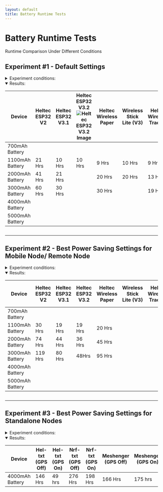 ```yaml
---
layout: default
title: Battery Runtime Tests
---
```

<html>
<head>
  <title>Battery Runtime Tests</title>
  <script>
    function updateProgress() {
      const startTimes = [
        { id: 'progress1', start: new Date('2025-01-07T22:57:00') }, // V3.2 1100mAh
        //<td id="progress1">
        { id: 'progress2', start: new Date('2025-01-07T23:25:00') }, // V3.2 2000mAh
        //<td id="progress2">
        { id: 'progress3', start: new Date('2025-01-05T04:03:00') }, // V3.2 3000mAh
        //<td id="progress3">
        { id: 'progress4', start: new Date('2025-01-04T00:56:00') }, // Eink HUD
        //<td id="progress4">
        { id: 'progress5', start: new Date('2025-01-07T02:08:00') }, // Heltxt
        //<td id="progress5">
        { id: 'progress6', start: new Date('2025-01-06T02:56:00') }, // Wireless Paper
        //<td id="progress6">
        //{ id: 'progress7', start: new Date('2024-07-11T03:00:00') }, // 
        //{ id: 'progress8', start: new Date('2024-07-09T22:25:00') }, // 
        //{ id: 'progress9', start: new Date('2024-07-07T21:51:00') }  // 
      ];

      const currentDate = new Date();

      startTimes.forEach(item => {
        const diffInHours = Math.floor((currentDate - item.start) / (1000 * 60 * 60));
        document.getElementById(item.id).innerText = `Started ${diffInHours} hrs ago`;
      });
    }

    window.onload = updateProgress;
    setInterval(updateProgress, 3600000); // Update every hour
  </script>
</head>
<body>

<h1>Battery Runtime Tests</h1>
<p>Runtime Comparison Under Different Conditions</p>

<h2>Experiment #1 - Default Settings</h2>

<details>
  <summary style="cursor: pointer;">Experiment conditions:</summary>
  <ul>
    <li>Firmware 2.5.7</li>    
    <li>Client Mode</li>
    <li>Screen Timeout: 60 sec</li>
    <li>Power Savemode Disabled.</li>
    <li>Frequency 906</li>
    <li>Connected to Android phone via Bluetooth.</li>
  </ul>
  <p>Use case: Mobile Node/ Remote Node.</p>
</details>
<details open>
  <summary style="cursor: pointer;">Results:</summary>
  <div style="overflow-x: auto;">
    <table>
      <thead>
        <tr>
          <th>Device</th>
          <th>Heltec ESP32 V2</th>
          <th>Heltec ESP32 V3.1</th>
          <th>
          <div class="image-hover">
            Heltec ESP32 V3.2
            <img src="{{ "/Meshtastic-Experiments/assets/images/V3_2_1100PS.PNG" | relative_url }}" alt="Heltec ESP32 V3.2 Image">
          </div>
          </th>
          <th>Heltec Wireless Paper</th>
          <th>Wireless Stick Lite (V3)</th>
          <th>Heltec Wireless Tracker</th>
          <th>Heltec Vision Master E213</th>
          <th>Heltec Vision Master E290</th>
          <th>Heltec T114 (GPS Off)</th>
          <th>Heltec T114 (GPS On)</th>
          <th>Lilygo T-Deck</th>
          <th>RAK19007 (RAK4631)</th>
          <th>RAK19003 (RAK4631)</th>
          <th>T1000E (GPS Off)</th>
          <th>T1000E (GPS On)</th>
        </tr>
      </thead>
      <tbody>
        <tr>
          <td>700mAh Battery</td>
          <td></td><!--Heltec V2-->
          <td></td><!--Heltec V3-->
          <td></td><!--Heltec V3.2-->
          <td></td><!--Wireless Paper-->
          <td></td><!--Wireless Stick Lite-->
          <td></td><!--Wireless Tracker-->
          <td></td><!--VME213-->
          <td></td><!--VME290-->
          <td></td><!--Heltec T114 GPS OFF-->
          <td></td><!--Heltec T114 GPS ON-->
          <td></td><!--T-Deck-->
          <td></td><!--RAKRAK19007-->
          <td></td><!--RAKRAK19003-->
          <td>64 Hrs</td><!--T1000-E GPS Off-->
          <td>51 Hrs</td><!--T1000-E GPS On-->
        </tr>
        <tr>
          <td>1100mAh Battery</td>
          <td>21 Hrs</td><!--Heltec V2-->
          <td>10 Hrs</td><!--Heltec V3-->
          <td>10 Hrs</td><!--Heltec V3.2-->
          <td>9 Hrs</td><!--Wireless Paper-->
          <td>10 Hrs</td><!--Wireless Stick Lite-->
          <td>9 Hrs</td><!--Wireless Tracker-->
          <td></td><!--VME213-->
          <td></td><!--VME290-->
          <td>104 Hrs</td><!--Heltec T114 GPS OFF-->
          <td>62 Hrs</td><!--Heltec T114 GPS ON-->
          <td>10 Hrs</td><!--T-Deck-->
          <td>154 Hrs</td><!--RAKRAK19007-->
          <td>156 Hrs</td><!--RAKRAK19003-->
          <td>-</td><!--T1000-E GPS Off-->
          <td>-</td><!--T1000-E GPS On-->
        </tr>
        <tr>
          <td>2000mAh Battery</td>
          <td>41 Hrs</td><!--Heltec V2-->
          <td>21 Hrs</td><!--Heltec V3-->
          <td></td><!--Heltec V3.2-->
          <td>20 Hrs</td><!--Wireless Paper-->
          <td>20 Hrs</td><!--Wireless Stick Lite-->
          <td>13 Hrs</td><!--Wireless Tracker-->
          <td>19 Hrs</td><!--VME213-->
          <td></td><!--VME290-->
          <td>220 Hrs</td><!--Heltec T114 GPS OFF-->
          <td>119 Hrs</td><!--Heltec T114 GPS ON-->
          <td>18 Hrs</td><!--T-Deck-->
          <td>307 Hrs</td><!--RAKRAK19007-->
          <td></td><!--RAKRAK19003-->
          <td>-</td><!--T1000-E GPS Off-->
          <td>-</td><!--T1000-E GPS On-->
        </tr>
        <tr>
          <td>3000mAh Battery</td>
          <td>60 Hrs</td><!--Heltec V2-->
          <td>30 Hrs</td><!--Heltec V3-->
          <td></td><!--Heltec V3.2-->
          <td>30 Hrs</td><!--Wireless Paper-->
          <td></td><!--Wireless Stick Lite-->
          <td>19 Hrs</td><!--Wireless Tracker-->
          <td></td><!--VME213-->
          <td></td><!--VME290-->
          <td></td><!--Heltec T114 GPS OFF-->
          <td>215 Hrs</td><!--Heltec T114 GPS ON-->
          <td>26 Hrs</td><!--T-Deck-->
          <td>442 Hrs</td><!--RAKRAK19007-->
          <td>453 Hrs</td><!--RAKRAK19003-->   
          <td>-</td><!--T1000-E GPS Off-->
          <td>-</td><!--T1000-E GPS On-->
        </tr>
        <tr>
          <td>4000mAh Battery</td>
          <td></td><!--Heltec V2-->
          <td></td><!--Heltec V3-->
          <td></td><!--Heltec V3.2-->
          <td></td><!--Wireless Paper-->
          <td></td><!--Wireless Stick Lite-->
          <td></td><!--Wireless Tracker-->
          <td></td><!--VME213-->
          <td></td><!--VME290-->
          <td></td><!--Heltec T114 GPS OFF-->
          <td></td><!--Heltec T114 GPS ON-->
          <td></td><!--T-Deck-->
          <td></td><!--RAKRAK19007-->
          <td></td><!--RAKRAK19003-->   
          <td>-</td><!--T1000-E GPS Off-->
          <td>-</td><!--T1000-E GPS On-->
        </tr>        
        <tr>
          <td>5000mAh Battery</td>
          <td></td><!--Heltec V2-->
          <td></td><!--Heltec V3-->
          <td></td><!--Heltec V3.2-->
          <td></td><!--Wireless Paper-->
          <td></td><!--Wireless Stick Lite-->
          <td></td><!--Wireless Tracker-->
          <td></td><!--VME213-->
          <td></td><!--VME290-->
          <td></td><!--Heltec T114 GPS OFF-->
          <td></td><!--Heltec T114 GPS ON-->
          <td></td><!--T-Deck-->
          <td></td><!--RAKRAK19007-->
          <td></td><!--RAKRAK19003-->   
          <td>-</td><!--T1000-E GPS Off-->
          <td>-</td><!--T1000-E GPS On-->
        </tr>               
      </tbody>
    </table>
  </div>
</details>

<hr>

<h2>Experiment #2 - Best Power Saving Settings for Mobile Node/ Remote Node</h2>

<details>
  <summary style="cursor: pointer;">Experiment conditions:</summary>
  <ul>
    <li>Firmware 2.3.17</li>       
    <li>Client Mode</li>
    <li>Screen Timeout: 60 sec</li>
    <li>Power Savemode Enabled.
      <details>
        <summary style="cursor: pointer;">Details:</summary>
        <ul>
          <li>Note that RAK devices cannot support this mode.</li>
          <li>Power save mode is enabled to extend battery life, it does this by enabling Lite Sleep on ESP32 devices when there's no traffic on the mesh.</li>
          <li>The node will still retransmit any packets while on Lite Sleep and go back to sleep after.</li>
          <li>The Node will wake from Lite Sleep when activity is detected on the mesh, when button is pressed or when sleep duration setting is reached.</li>
          <li>During Lite sleep, the Bluetooth will go on Sleep Mode, making the node draw very low currents. But you will not be able to change settings with the app in this mode.</li>
          <li>After the node is awake. It will automatically reconnect to the app and notify if any messages have been received. You can change settings when this happens.</li>
        </ul>
      </details>
    </li>
    <li>Wait for Blutooth: 10 Sec
      <details>
        <summary style="cursor: pointer;">Details:</summary>
        <ul>
          <li>The node will stay awake for this period of time if any packages are receiced to give the node time for the phone to reconnect.</li>
        </ul>
      </details>
    </li>
    <li>Lite Sleep Duration: 1800 sec (30min)
      <details>
        <summary style="cursor: pointer;">Details:</summary>
        <ul>
          <li>This setting tells the node how long to maintain Lite Sleep for, this way you can time when you can reconnect to remote nodes with the app should you need to change settings.</li>
        </ul>
      </details>
    </li>
    <li>Frequency 906</li>
    <li>Connected to Android phone via Bluetooth.</li>
  </ul>
  <p>Use case: Mobile Node/ Remote Node.</p>
  </details>
<details open>
  <summary style="cursor: pointer;">Results:</summary>
  <div style="overflow-x: auto;">
    <table>
      <thead>
        <tr>
          <th>Device</th>
          <th>Heltec ESP32 V2</th>
          <th>Heltec ESP32 V3.1</th>
          <th>Heltec ESP32 V3.2</th>
          <th>Heltec Wireless Paper</th>
          <th>Wireless Stick Lite (V3)</th>
          <th>Heltec Wireless Tracker</th>
          <th>Heltec Vision Master E213</th>
          <th>Heltec Vision Master E290</th>
          <th>Heltec T114 (GPS Off)</th>
          <th>Heltec T114 (GPS On)</th>
          <th>Lilygo T-Deck</th>
          <th>RAK19007 (RAK4631)</th>
          <th>RAK19003 (RAK4631)</th>      
          <th>T1000E (GPS Off)</th>
          <th>T1000E (GPS On)</th>
        </tr>
      </thead>
      <tbody>
        <tr>
          <td>700mAh Battery</td>
          <td></td><!--Heltec V2-->
          <td></td><!--Heltec V3-->
          <td></td><!--Heltec V3.2-->
          <td></td><!--Wireless Paper-->
          <td></td><!--Wireless Stick Lite-->
          <td></td><!--Wireless Tracker-->
          <td></td><!--VME213-->
          <td></td><!--VME290-->
          <td></td><!--Heltec T114 GPS OFF-->
          <td></td><!--Heltec T114 GPS ON-->
          <td></td><!--T-Deck-->
          <td></td><!--RAKRAK19007-->
          <td></td><!--RAKRAK19003-->
          <td>66 Hrs</td><!--T1000-E GPS Off-->
          <td>53 Hr</td><!--T1000-E GPS On-->
        </tr>
        <tr>
          <td>1100mAh Battery</td>
          <td>30 Hrs</td><!--Heltec V2-->
          <td>19 Hrs</td><!--Heltec V3-->
          <td id="progress1">19 Hrs</td><!--Heltec V3.2-->
          <td>20 Hrs</td><!--Wireless Paper-->
          <td></td><!--Wireless Stick Lite-->
          <td></td><!--Wireless Tracker-->
          <td></td><!--VME213-->
          <td></td><!--VME290-->
          <td></td><!--Heltec T114 GPS OFF-->
          <td></td><!--Heltec T114 GPS ON-->
          <td>21 Hrs</td><!--T-Deck-->
          <td></td><!--RAKRAK19007-->
          <td></td><!--RAKRAK19003-->          
          <td>-</td><!--T1000-E GPS Off-->
          <td>-</td><!--T1000-E GPS On-->
        </tr>
        <tr>
          <td>2000mAh Battery</td>
          <td>74 Hrs</td><!--Heltec V2-->
          <td>44 Hrs</td><!--Heltec V3-->
          <td id="progress2">36 Hrs</td><!--Heltec V3.2-->
          <td>45 Hrs</td><!--Wireless Paper-->
          <td></td><!--Wireless Stick Lite-->
          <td></td><!--Wireless Tracker-->
          <td></td><!--VME213-->
          <td></td><!--VME290-->
          <td></td><!--Heltec T114 GPS OFF-->
          <td></td><!--Heltec T114 GPS ON-->
          <td>35 Hrs</td><!--T-Deck-->
          <td></td><!--RAKRAK19007-->
          <td></td><!--RAKRAK19003-->   
          <td>-</td><!--T1000-E GPS Off-->
          <td>-</td><!--T1000-E GPS On-->
        </tr>
        <tr>
          <td>3000mAh Battery</td>
          <td>119 Hrs</td><!--Heltec V2-->
          <td>80 Hrs</td><!--Heltec V3-->
          <td id="progress3">48Hrs</td><!--Heltec V3.2-->
          <td id="progress6">95 Hrs</td><!--Wireless Paper-->
          <td></td><!--Wireless Stick Lite-->
          <td></td><!--Wireless Tracker-->
          <td></td><!--VME213-->
          <td id="progress4"></td><!--VME290-->
          <td></td><!--Heltec T114 GPS OFF-->
          <td></td><!--Heltec T114 GPS ON-->
          <td>54 Hrs</td><!--T-Deck-->
          <td>442 Hrs</td><!--RAKRAK19007-->
          <td>453 Hrs</td><!--RAKRAK19003-->    
          <td>-</td><!--T1000-E GPS Off-->
          <td>-</td><!--T1000-E GPS On-->
        </tr>
        <tr>
          <td>4000mAh Battery</td>
          <td></td><!--Heltec V2-->
          <td></td><!--Heltec V3-->
          <td></td><!--Heltec V3.2-->
          <td></td><!--Wireless Paper-->
          <td></td><!--Wireless Stick Lite-->
          <td></td><!--Wireless Tracker-->
          <td></td><!--VME213-->
          <td></td><!--VME290-->
          <td></td><!--Heltec T114 GPS OFF-->
          <td></td><!--Heltec T114 GPS ON-->
          <td>71 Hrs</td><!--T-Deck-->
          <td></td><!--RAKRAK19007-->
          <td></td><!--RAKRAK19003-->   
          <td>-</td><!--T1000-E GPS Off-->
          <td>-</td><!--T1000-E GPS On-->
        </tr>        
        <tr>
          <td>5000mAh Battery</td>
          <td></td><!--Heltec V2-->
          <td></td><!--Heltec V3-->
          <td></td><!--Heltec V3.2-->
          <td></td><!--Wireless Paper-->
          <td></td><!--Wireless Stick Lite-->
          <td></td><!--Wireless Tracker-->
          <td></td><!--VME213-->
          <td></td><!--VME290-->
          <td></td><!--Heltec T114 GPS OFF-->
          <td></td><!--Heltec T114 GPS ON-->
          <td></td><!--T-Deck-->
          <td></td><!--RAKRAK19007-->
          <td></td><!--RAKRAK19003-->   
          <td>-</td><!--T1000-E GPS Off-->
          <td>-</td><!--T1000-E GPS On-->
        </tr>               
      </tbody>
    </table>
  </div>
</details>

<hr>

<h2>Experiment #3 - Best Power Saving Settings for Standalone Nodes</h2>

<details>
  <summary style="cursor: pointer;">Experiment conditions:</summary>
  <ul>
    <li>Firmware 2.3.12</li>       
    <li>Client Mode</li>
    <li>Screen Timeout: 60 sec</li>
    <li>Power Savemode Enabled.
      <details>
        <summary style="cursor: pointer;">Details:</summary>
        <ul>
          <li>Note that RAK devices cannot support this mode.</li>
          <li>Power save mode is enabled to extend battery life, it does this by enabling Lite Sleep on ESP32 devices when there's no traffic on the mesh.</li>
          <li>The node will still retransmit any packets while on Lite Sleep and go back to sleep after.</li>
          <li>The Node will wake from Lite Sleep when activity is detected on the mesh, when button is pressed or when sleep duration setting is reached.</li>
          <li>During Lite sleep, the Bluetooth will go on Sleep Mode, making the node draw very low currents. But you will not be able to change settings with the app in this mode.</li>
          <li>After the node is awake. It will automatically reconnect to the app and notify if any messages have been received. You can change settings when this happens.</li>
        </ul>
      </details>
    </li>
    <li>Lite Sleep Duration: 1800 sec (30min)
      <details>
        <summary style="cursor: pointer;">Details:</summary>
        <ul>
          <li>This setting tells the node how long to maintain Lite Sleep for, this way you can time when you can reconnect to remote nodes with the app should you need to change settings.</li>
        </ul>
      </details>
    </li>
    <li>Frequency 906</li>
    <li>Connected to Android phone via Bluetooth.</li>
    <li>CardKB Attached (Tdeck Comes with its own keyboard)</li>
  </ul>
  <p>Use case: Mobile Node/ Standalone</p>
</details>
<details open>
  <summary style="cursor: pointer;">Results:</summary>
  <div style="overflow-x: auto;">
    <table>
      <thead>
        <tr>
          <th>Device</th>
          <th>Hel-txt (GPS Off)</th>
          <th>Hel-txt (GPS On)</th>
          <th>Nrf-txt (GPS Off) </th>
          <th>Nrf-txt (GPS On) </th>
          <th>Meshenger (GPS Off)</th>
          <th>Meshenger (GPS On)</th>
          <th>Lilygo T-Deck</th>
        </tr>
      </thead>
      <tbody>
        <tr>
          <td>4000mAh Battery</td>
          <td id="progress5">146 Hrs</td><!--HelTXT GPS off-->
          <td>49 hrs</td><!--HelTXT GPS on-->
          <td>276 Hrs</td><!--NRFTXT Gps Off-->
          <td>198 Hrs</td><!--NRFTXT Gps on-->
          <td>166 Hrs</td><!--Meshenger GPS off-->
          <!--<td id="progress6"></td><!--Meshenger GPS On-->
          <td>175 hrs</td><!--Meshenger GPS On-->
          <td>71 Hrs</td><!--Tdeck-->
        </tr>
      </tbody>
    </table>
  </div>
</details>

</body>
</html>
